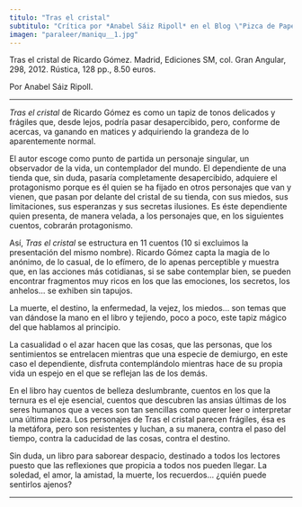 ```yaml
---
titulo: "Tras el cristal"
subtitulo: "Crítica por *Anabel Sáiz Ripoll* en el Blog \"Pizca de Papel\", enero de 2013"
imagen: "paraleer/maniqu__1.jpg"
---
```

Tras el cristal de Ricardo Gómez. Madrid, Ediciones SM, col. Gran Angular,
298, 2012. Rústica, 128 pp., 8.50 euros.

Por Anabel Sáiz Ripoll.

* * *

_Tras el cristal_ de Ricardo Gómez es como un tapiz de tonos delicados y
frágiles que, desde lejos, podría pasar desapercibido, pero, conforme de
acercas, va ganando en matices y adquiriendo la grandeza de lo aparentemente
normal.

El autor escoge como punto de partida un personaje singular, un observador de
la vida, un contemplador del mundo. El dependiente de una tienda que, sin
duda, pasaría completamente desapercibido, adquiere el protagonismo porque es
él quien se ha fijado en otros personajes que van y vienen, que pasan por
delante del cristal de su tienda, con sus miedos, sus limitaciones, sus
esperanzas y sus secretas ilusiones. Es éste dependiente quien presenta, de
manera velada, a los personajes que, en los siguientes cuentos, cobrarán
protagonismo.

Así, _Tras el cristal_ se estructura en 11 cuentos (10 si excluimos la
presentación del mismo nombre). Ricardo Gómez capta la magia de lo anónimo,
de lo casual, de lo efímero, de lo apenas perceptible y muestra que, en las
acciones más cotidianas, si se sabe contemplar bien, se pueden encontrar
fragmentos muy ricos en los que las emociones, los secretos, los anhelos… se
exhiben sin tapujos.

La muerte, el destino, la enfermedad, la vejez, los miedos… son temas que van
dándose la mano en el libro y tejiendo, poco a poco, este tapiz mágico del
que hablamos al principio.

La casualidad o el azar hacen que las cosas, que las personas, que los
sentimientos se entrelacen mientras que una especie de demiurgo, en este caso
el dependiente, disfruta contemplándolo mientras hace de su propia vida un
espejo en el que se reflejan las de los demás.

En el libro hay cuentos de belleza deslumbrante, cuentos en los que la
ternura es el eje esencial, cuentos que descubren las ansias últimas de los
seres humanos que a veces son tan sencillas como querer leer o interpretar
una última pieza. Los personajes de Tras el cristal parecen frágiles, ésa es
la metáfora, pero son resistentes y luchan, a su manera, contra el paso del
tiempo, contra la caducidad de las cosas, contra el destino.

Sin duda, un libro para saborear despacio, destinado a todos los lectores
puesto que las reflexiones que propicia a todos nos pueden llegar. La
soledad, el amor, la amistad, la muerte, los recuerdos… ¿quién puede
sentirlos ajenos?

* * *
